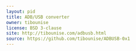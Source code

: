 ```yaml
---
layout: pid
title: ADB/USB converter
owner: tibounise
license: BSD 3-clause
site: http://tibounise.com/adbusb.html
source: https://github.com/tibounise/ADBUSB-0x1
---
```

